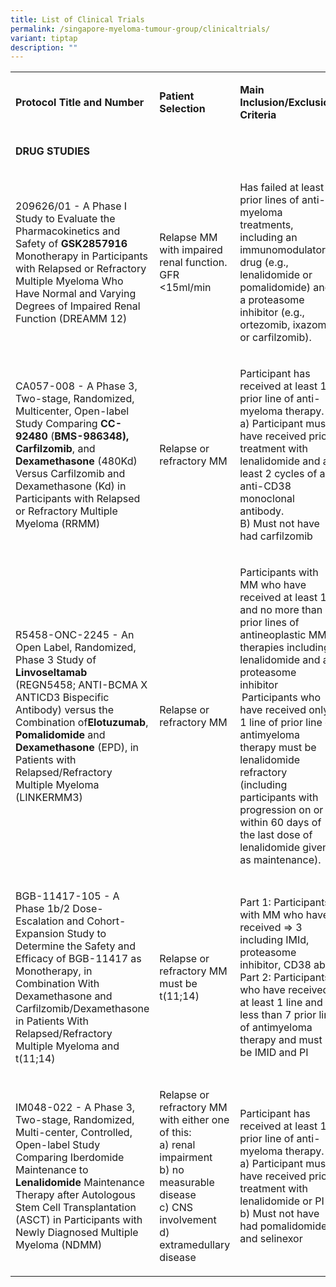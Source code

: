 ```yaml
---
title: List of Clinical Trials
permalink: /singapore-myeloma-tumour-group/clinicaltrials/
variant: tiptap
description: ""
---
```

<table><tbody><tr><td rowspan="1" colspan="1"><p><strong>Protocol Title and Number</strong>&nbsp;</p></td><td rowspan="1" colspan="1"><p><strong>Patient Selection</strong>&nbsp;</p></td><td rowspan="1" colspan="1"><p><strong>Main Inclusion/Exclusion Criteria</strong>&nbsp;</p></td><td rowspan="1" colspan="1"><p><strong>Sponsor</strong>&nbsp;</p></td><td rowspan="1" colspan="1"><p><strong>PI</strong>&nbsp;</p></td></tr><tr><td rowspan="1" colspan="1"><p><strong>DRUG STUDIES</strong>&nbsp;</p></td><td rowspan="1" colspan="1"><p><strong> </strong>&nbsp;</p></td><td rowspan="1" colspan="1"><p> &nbsp;</p></td><td rowspan="1" colspan="1"><p> &nbsp;</p></td><td rowspan="1" colspan="1"><p><strong> </strong>&nbsp;</p></td></tr><tr><td rowspan="1" colspan="1"><p>209626/01 - A Phase I Study to Evaluate the Pharmacokinetics and Safety of<strong> GSK2857916</strong> Monotherapy in Participants with Relapsed or Refractory Multiple Myeloma Who Have Normal and Varying Degrees of Impaired Renal Function (DREAMM 12)&nbsp;</p></td><td rowspan="1" colspan="1"><p>Relapse MM with impaired renal function. GFR &lt;15ml/min&nbsp;</p></td><td rowspan="1" colspan="1"><p>Has failed at least 2 prior lines of anti-myeloma treatments, including an immunomodulatory drug (e.g., lenalidomide or pomalidomide) and a proteasome inhibitor (e.g., ortezomib, ixazomib or carfilzomib).&nbsp;</p></td><td rowspan="1" colspan="1"><p>GSK&nbsp;</p></td><td rowspan="1" colspan="1"><p><strong>NCIS Chng WJ&nbsp;</strong>&nbsp;</p></td></tr><tr><td rowspan="1" colspan="1"><p>CA057-008 - A Phase 3, Two-stage, Randomized, Multicenter, Open-label Study Comparing<strong> CC-92480 </strong>(<strong>BMS-986348), Carfilzomib</strong>, and <strong>Dexamethasone </strong>(480Kd) Versus Carfilzomib and&nbsp;<br>Dexamethasone (Kd) in Participants with Relapsed or Refractory Multiple Myeloma (RRMM)&nbsp;</p></td><td rowspan="1" colspan="1"><p>Relapse or refractory MM&nbsp;</p></td><td rowspan="1" colspan="1"><p>Participant has received at least 1 prior line of anti-myeloma therapy.&nbsp;<br>a) Participant must have received prior treatment with lenalidomide and at least 2 cycles of an anti-CD38 monoclonal antibody.&nbsp;<br>B) Must not have had carfilzomib&nbsp;</p></td><td rowspan="1" colspan="1"><p>BMS&nbsp;</p></td><td rowspan="1" colspan="1"><p><strong>NCIS Chng WJ&nbsp;</strong>&nbsp;</p></td></tr><tr><td rowspan="1" colspan="1"><p>R5458-ONC-2245 - An Open Label, Randomized, Phase 3 Study of <strong>Linvoseltamab</strong> (REGN5458; ANTI-BCMA X ANTICD3 Bispecific Antibody) versus the Combination of<strong>Elotuzumab</strong>, <strong>Pomalidomide </strong>and <strong>Dexamethasone</strong> (EPD), in Patients with Relapsed/Refractory Multiple Myeloma (LINKERMM3)&nbsp;</p></td><td rowspan="1" colspan="1"><p>Relapse or refractory MM&nbsp;</p></td><td rowspan="1" colspan="1"><p>Participants with MM who have received at least 1 and no more than 4 prior lines of antineoplastic MM therapies including lenalidomide and a proteasome inhibitor &nbsp;<br> Participants who have received only 1 line of prior line of antimyeloma therapy must be lenalidomide refractory (including participants with progression on or within 60 days of the last dose of lenalidomide given as maintenance).&nbsp;</p></td><td rowspan="1" colspan="1"><p>Regeneron&nbsp;</p></td><td rowspan="1" colspan="1"><p><strong>NCIS Chng WJ&nbsp;</strong>&nbsp;</p></td></tr><tr><td rowspan="1" colspan="1"><p>BGB-11417-105 - A Phase 1b/2 Dose-Escalation and Cohort-Expansion Study to Determine the Safety and Efficacy of BGB-11417 as Monotherapy, in Combination With Dexamethasone and Carfilzomib/Dexamethasone in Patients With Relapsed/Refractory Multiple Myeloma and t(11;14)&nbsp;</p></td><td rowspan="1" colspan="1"><p>Relapse or refractory MM&nbsp;<br>must be t(11;14)&nbsp;</p></td><td rowspan="1" colspan="1"><p>Part 1: Participants with MM who have received =&gt; 3 including IMId, proteasome inhibitor, CD38 ab &nbsp;<br>Part 2: Participants who have received at least 1 line and less than 7 prior line of antimyeloma therapy and must be IMID and PI&nbsp;</p></td><td rowspan="1" colspan="1"><p>BeiGene Ltd.&nbsp;</p></td><td rowspan="1" colspan="1"><p><strong>NCIS Chng WJ&nbsp;</strong>&nbsp;</p></td></tr><tr><td rowspan="1" colspan="1"><p>IM048-022 - A Phase 3, Two-stage, Randomized, Multi-center, Controlled, Open-label Study Comparing Iberdomide Maintenance to <strong>Lenalidomide </strong>Maintenance Therapy after Autologous Stem Cell Transplantation (ASCT) in Participants with Newly Diagnosed Multiple Myeloma (NDMM)&nbsp;</p></td><td rowspan="1" colspan="1"><p>Relapse or refractory MM with either one of this:&nbsp;<br>a) renal impairment&nbsp;<br>b) no measurable disease&nbsp;<br>c) CNS involvement&nbsp;<br>d) extramedullary disease&nbsp;</p></td><td rowspan="1" colspan="1"><p>Participant has received at least 1 prior line of anti-myeloma therapy.&nbsp;<br>a) Participant must have received prior treatment with lenalidomide or PI&nbsp;<br>b) Must not have had pomalidomide and selinexor&nbsp;</p></td><td rowspan="1" colspan="1"><p>AMN&nbsp;</p></td><td rowspan="1" colspan="1"><p><strong>NCIS Chng WJ&nbsp;</strong>&nbsp;</p></td></tr></tbody></table><p></p>